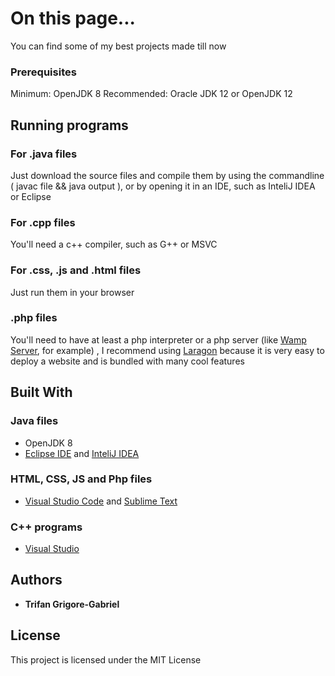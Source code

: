 # On this page...

You can find some of my best projects made till now

### Prerequisites

Minimum: OpenJDK 8
Recommended: Oracle JDK 12 or OpenJDK 12

## Running programs
### For .java files
Just download the source files and compile them by using the commandline ( javac file && java output ), or by opening it in an
IDE, such as InteliJ IDEA or Eclipse
### For .cpp files
You'll need a c++ compiler, such as G++ or MSVC
### For .css, .js and .html files
Just run them in your browser
### .php files
You'll need to have at least a php interpreter or a php server (like [Wamp Server](http://www.wampserver.com), for example) , I recommend using 
[Laragon](https://laragon.org/) because it is very easy to deploy a website and is bundled with many cool features

## Built With
### Java files
* OpenJDK 8
* [Eclipse IDE](https://www.eclipse.org/downloads/packages/) and [InteliJ IDEA](https://www.jetbrains.com/idea/download/#section=windows)
### HTML, CSS, JS and Php files
* [Visual Studio Code](https://code.visualstudio.com/download) and [Sublime Text](https://www.sublimetext.com/3)
### C++ programs 
* [Visual Studio](https://visualstudio.microsoft.com/)


## Authors

* **Trifan Grigore-Gabriel** 


## License

This project is licensed under the MIT License
